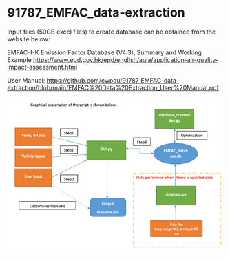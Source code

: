 # 91787_EMFAC_data-extraction

Input files (50GB excel files) to create database can be obtained from the website below:

EMFAC-HK Emission Factor Database (V4.3), Summary and Working Example 
https://www.epd.gov.hk/epd/english/aqia/application-air-quality-impact-assessment.html

User Manual: https://github.com/cwpau/91787_EMFAC_data-extraction/blob/main/EMFAC%20Data%20Extraction_User%20Manual.pdf

![alt text](https://github.com/cwpau/91787_EMFAC_data-extraction/blob/main//concept.png?raw=true)
